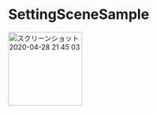 # SettingSceneSample

<img width="150" alt="スクリーンショット 2020-04-28 21 45 03" src="https://user-images.githubusercontent.com/40904974/80489393-bb62ba80-899a-11ea-9d83-037ba15713ef.png">

